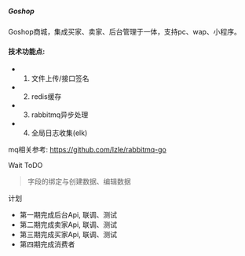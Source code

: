 ##### Goshop
 Goshop商城，集成买家、卖家、后台管理于一体，支持pc、wap、小程序。

#### 技术功能点:
- 1. 文件上传/接口签名
- 2. redis缓存
- 3. rabbitmq异步处理
- 4. 全局日志收集(elk)
    
mq相关参考:
    https://github.com/lzle/rabbitmq-go
   
 Wait ToDO
 > 字段的绑定与创建数据、编辑数据

计划
- 第一期完成后台Api, 联调、测试
- 第二期完成卖家Api, 联调、测试
- 第三期完成买家Api, 联调、测试
- 第四期完成消费者
